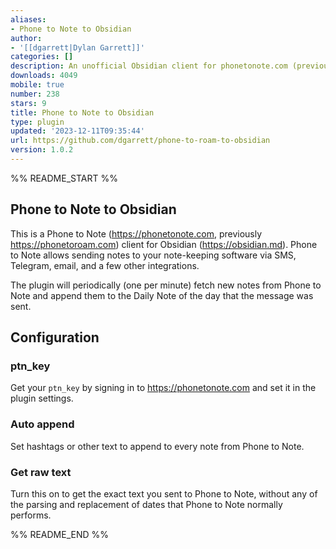 ```yaml
---
aliases:
- Phone to Note to Obsidian
author:
- '[[dgarrett|Dylan Garrett]]'
categories: []
description: An unofficial Obsidian client for phonetonote.com (previously phonetoroam.com)
downloads: 4049
mobile: true
number: 238
stars: 9
title: Phone to Note to Obsidian
type: plugin
updated: '2023-12-11T09:35:44'
url: https://github.com/dgarrett/phone-to-roam-to-obsidian
version: 1.0.2
---
```


%% README_START %%

## Phone to Note to Obsidian

This is a Phone to Note (https://phonetonote.com, previously
https://phonetoroam.com) client for Obsidian (https://obsidian.md). Phone to
Note allows sending notes to your note-keeping software via SMS, Telegram,
email, and a few other integrations.

The plugin will periodically (one per minute) fetch new notes from Phone to Note
and append them to the Daily Note of the day that the message was sent.

## Configuration

### ptn_key

Get your `ptn_key` by signing in to https://phonetonote.com and set it in the
plugin settings.

### Auto append

Set hashtags or other text to append to every note from Phone to Note.

### Get raw text

Turn this on to get the exact text you sent to Phone to Note, without any of the
parsing and replacement of dates that Phone to Note normally performs.

%% README_END %%
